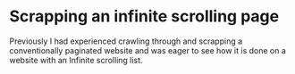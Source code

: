 # Scrapping an infinite scrolling page

  Previously I had experienced crawling through and scrapping a conventionally paginated website and was eager to see how it is done on a website with an Infinite scrolling list.
  
